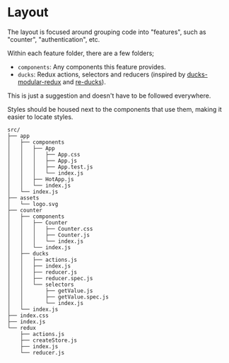 # Layout

The layout is focused around grouping code into "features", such as "counter", "authentication", etc.

Within each feature folder, there are a few folders;
 * `components`: Any components this feature provides.
 * `ducks`: Redux actions, selectors and reducers (inspired by [ducks-modular-redux](https://github.com/erikras/ducks-modular-redux) and [re-ducks](https://github.com/alexnm/re-ducks)).

This is just a suggestion and doesn't have to be followed everywhere.

Styles should be housed next to the components that use them, making it easier to locate styles.

```
src/
├── app
│   ├── components
│   │   ├── App
│   │   │   ├── App.css
│   │   │   ├── App.js
│   │   │   ├── App.test.js
│   │   │   └── index.js
│   │   ├── HotApp.js
│   │   └── index.js
│   └── index.js
├── assets
│   └── logo.svg
├── counter
│   ├── components
│   │   ├── Counter
│   │   │   ├── Counter.css
│   │   │   ├── Counter.js
│   │   │   └── index.js
│   │   └── index.js
│   ├── ducks
│   │   ├── actions.js
│   │   ├── index.js
│   │   ├── reducer.js
│   │   ├── reducer.spec.js
│   │   └── selectors
│   │       ├── getValue.js
│   │       ├── getValue.spec.js
│   │       └── index.js
│   └── index.js
├── index.css
├── index.js
└── redux
    ├── actions.js
    ├── createStore.js
    ├── index.js
    └── reducer.js
```

